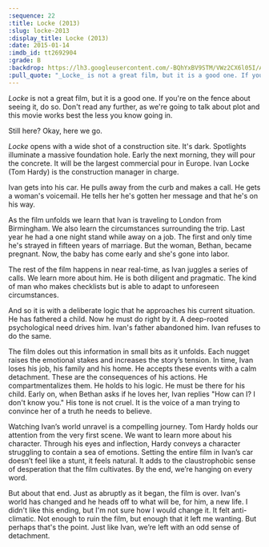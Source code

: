 ```yaml
---
:sequence: 22
:title: Locke (2013)
:slug: locke-2013
:display_title: Locke (2013)
:date: 2015-01-14
:imdb_id: tt2692904
:grade: B
:backdrop: https://lh3.googleusercontent.com/-BQhYxBV9STM/VWz2CX6l05I/AAAAAAAACxE/mQdo3jlp5MA/w1000-rj/locke-2013.png
:pull_quote: "_Locke_ is not a great film, but it is a good one. If you're on the fence about seeing it, do so. Don't read any further, as we're going to talk about plot and this movie works best the less you know going in."
---
```

_Locke_ is not a great film, but it is a good one. If you're on the fence about seeing it, do so. Don't read any further, as we're going to talk about plot and this movie works best the less you know going in.

Still here? Okay, here we go.

_Locke_ opens with a wide shot of a construction site. It's dark. Spotlights illuminate a massive foundation hole. Early the next morning, they will pour the concrete. It will be the largest commercial pour in Europe. Ivan Locke (Tom Hardy) is the construction manager in charge.

Ivan gets into his car. He pulls away from the curb and makes a call. He gets a woman's voicemail. He tells her he's gotten her message and that he's on his way.

As the film unfolds we learn that Ivan is traveling to London from Birmingham. We also learn the circumstances surrounding the trip. Last year he had a one night stand while away on a job. The first and only time he's strayed in fifteen years of marriage. But the woman, Bethan, became pregnant. Now, the baby has come early and she's gone into labor.

The rest of the film happens in near real-time, as Ivan juggles a series of calls. We learn more about him. He is both diligent and pragmatic. The kind of man who makes checklists but is able to adapt to unforeseen circumstances. 

And so it is with a deliberate logic that he approaches his current situation. He has fathered a child. Now he must do right by it. A deep-rooted psychological need drives him. Ivan's father abandoned him. Ivan refuses to do the same.

The film doles out this information in small bits as it unfolds. Each nugget raises the emotional stakes and increases the story’s tension. In time, Ivan loses his job, his family and his home. He accepts these events with a calm detachment. These are the consequences of his actions. He compartmentalizes them. He holds to his logic. He must be there for his child. Early on, when Bethan asks if he loves her, Ivan replies "How can I? I don't know you." His tone is not cruel. It is the voice of a man trying to convince her of a truth he needs to believe.

Watching Ivan’s world unravel is a compelling journey. Tom Hardy holds our attention from the very first scene. We want to learn more about his character. Through his eyes and inflection, Hardy conveys a character struggling to contain a sea of emotions. Setting the entire film in Ivan’s car doesn’t feel like a stunt, it feels natural. It adds to the claustrophobic sense of desperation that the film cultivates. By the end, we’re hanging on every word.

But about that end. Just as abruptly as it began, the film is over. Ivan's world has changed and he heads off to what will be, for him, a new life. I didn't like this ending, but I'm not sure how I would change it. It felt anti-climatic. Not enough to ruin the film, but enough that it left me wanting. But perhaps that's the point. Just like Ivan, we’re left with an odd sense of detachment.
